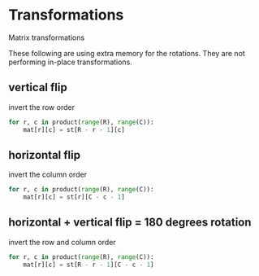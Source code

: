 # Transformations

Matrix transformations

These following are using extra memory for the rotations.  They are not performing in-place transformations.

## vertical flip

invert the row order

```py
for r, c in product(range(R), range(C)):
    mat[r][c] = st[R - r - 1][c]
```

## horizontal flip

invert the column order

```py
for r, c in product(range(R), range(C)):
    mat[r][c] = st[r][C - c - 1]
```

## horizontal + vertical flip = 180 degrees rotation

invert the row and column order

```py
for r, c in product(range(R), range(C)):
    mat[r][c] = st[R - r - 1][C - c - 1]
```

